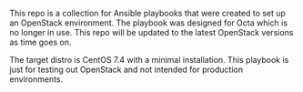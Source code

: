This repo is a collection for Ansible playbooks that were created to set up
an OpenStack environment. The playbook was designed for Octa which is no longer
in use. This repo will be updated to the latest OpenStack versions as time goes on.

The target distro is CentOS 7.4 with a minimal installation. This playbook is just
for testing out OpenStack and not intended for production environments.